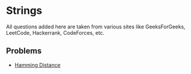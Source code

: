 # Strings
All questions added here are taken from various sites like GeeksForGeeks, LeetCode, Hackerrank, CodeForces, etc.

## Problems
- [Hamming Distance](https://github.com/srsandy/Data-Structures-and-Algorithms-in-Java-2nd-Edition-by-Robert-Lafore/tree/master/Practice%20Problems/Strings/Hamming%Distance)
